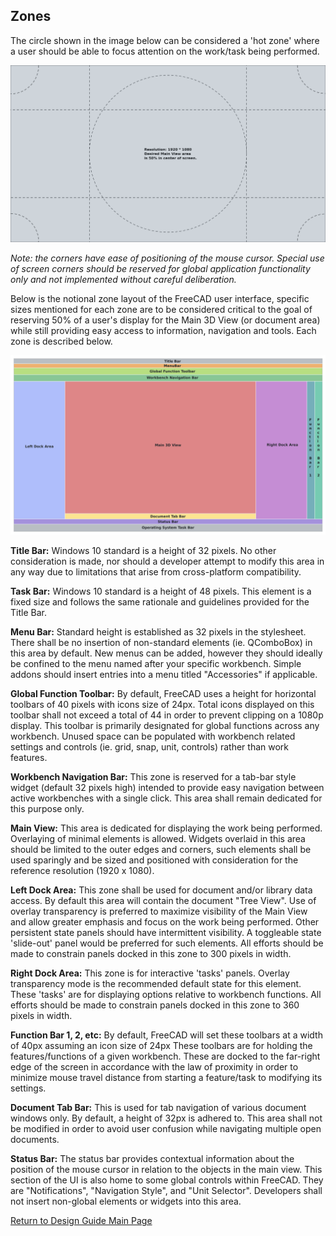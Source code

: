 ## Zones

The circle shown in the image below can be considered a 'hot zone' where a user should be able to focus attention on the work/task being performed.

![](images/focus.svg)

*Note: the corners have ease of positioning of the mouse cursor. Special use of screen corners should be reserved for global application functionality only and not implemented without careful deliberation.*

Below is the notional zone layout of the FreeCAD user interface, specific sizes mentioned for each zone are to be considered critical to the goal of reserving 50% of a user's display for the Main 3D View (or document area) while still providing easy access to information, navigation and tools. Each zone is described below.

![](images/zones.svg)

**Title Bar:** Windows 10 standard is a height of 32 pixels. No other consideration is made, nor should a developer attempt to modify this area in any way due to limitations that arise from cross-platform compatibility.

**Task Bar:** Windows 10 standard is a height of 48 pixels. This element is a fixed size and follows the same rationale and guidelines provided for the Title Bar.

**Menu Bar:** Standard height is established as 32 pixels in the stylesheet. There shall be no insertion of non-standard elements (ie. QComboBox) in this area by default. New menus can be added, however they should ideally be confined to the menu named after your specific workbench. Simple addons should insert entries into a menu titled "Accessories" if applicable.

**Global Function Toolbar:** By default, FreeCAD uses a height for horizontal toolbars of 40 pixels with icons size of 24px. Total icons displayed on this toolbar shall not exceed a total of 44 in order to prevent clipping on a 1080p display. This toolbar is primarily designated for global functions across any workbench. Unused space can be populated with workbench related settings and controls (ie. grid, snap, unit, controls) rather than work features.

**Workbench Navigation Bar:** This zone is reserved for a tab-bar style widget (default 32 pixels high) intended to provide easy navigation between active workbenches with a single click. This area shall remain dedicated for this purpose only.

**Main View:** This area is dedicated for displaying the work being performed. Overlaying of minimal elements is allowed. Widgets overlaid in this area should be limited to the outer edges and corners, such elements shall be used sparingly and be sized and positioned with consideration for the reference resolution (1920 x 1080).

**Left Dock Area:** This zone shall be used for document and/or library data access. By default this area will contain the document "Tree View". Use of overlay transparency is preferred to maximize visibility of the Main View and allow greater emphasis and focus on the work being performed. Other persistent state panels should have intermittent visibility. A toggleable state 'slide-out' panel would be preferred for such elements. All efforts should be made to constrain panels docked in this zone to 300 pixels in width.

**Right Dock Area:** This zone is for interactive 'tasks' panels. Overlay transparency mode is the recommended default state for this element. These 'tasks' are for displaying options relative to workbench functions. All efforts should be made to constrain panels docked in this zone to 360 pixels in width.

**Function Bar 1, 2, etc:** By default, FreeCAD will set these toolbars at a width of 40px assuming an icon size of 24px These toolbars are for holding the features/functions of a given workbench. These are docked to the far-right edge of the screen in accordance with the law of proximity in order to minimize mouse travel distance from starting a feature/task to modifying its settings.

**Document Tab Bar:** This is used for tab navigation of various document windows only. By default, a height of 32px is adhered to. This area shall not be modified in order to avoid user confusion while navigating multiple open documents.

**Status Bar:** The status bar provides contextual information about the position of the mouse cursor in relation to the objects in the main view. This section of the UI is also home to some global controls within FreeCAD. They are "Notifications", "Navigation Style", and "Unit Selector". Developers shall not insert non-global elements or widgets into this area.

[Return to Design Guide Main Page](index.md)
